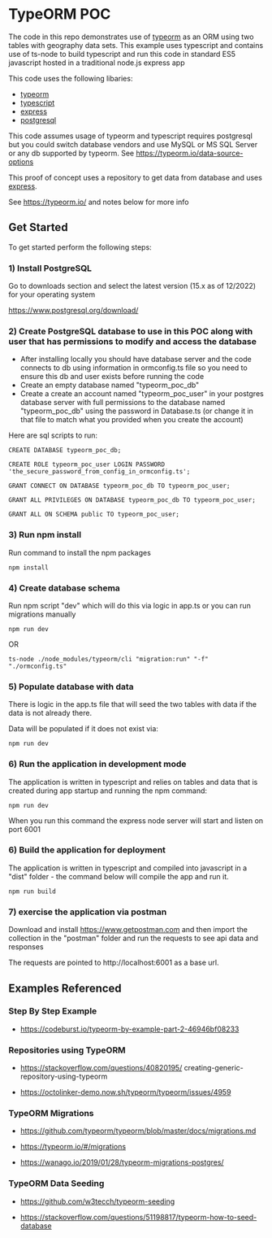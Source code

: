 # TypeORM POC

The code in this repo demonstrates use of [typeorm](https://typeorm.io/) as an ORM using two tables with geography data sets. This example uses typescript and contains use of ts-node to build typescript and run this code in standard ES5 javascript hosted in a traditional node.js express app


This code uses the following libaries:

- [typeorm](https://typeorm.io/)
- [typescript](https://www.typescriptlang.org/)
- [express](https://expressjs.com/)
- [postgresql](https://www.postgresql.org/)

This code assumes usage of typeorm and typescript requires postgresql but you could switch database vendors and use MySQL or MS SQL Server or any db supported by typeorm. See https://typeorm.io/data-source-options

This proof of concept uses a repository to get data from database and uses [express](https://expressjs.com/).

See https://typeorm.io/ and notes below for more info

## Get Started

To get started perform the following steps:

### 1) Install PostgreSQL  

Go to downloads section and select the latest version (15.x as of 12/2022) for your operating system

https://www.postgresql.org/download/

### 2) Create PostgreSQL database to use in this POC along with user that has permissions to modify and access the database

- After installing locally you should have database server and the code connects to db using information in ormconfig.ts file so you need to ensure this db and user exists before running the code
- Create an empty database named "typeorm_poc_db"
- Create a create an account named "typeorm_poc_user" in your postgres database server with full permissions to the database named "typeorm_poc_db" using the password in Database.ts (or change it in that file to match what you provided when you create the account)

Here are sql scripts to run:

```
CREATE DATABASE typeorm_poc_db;

CREATE ROLE typeorm_poc_user LOGIN PASSWORD 'the_secure_password_from_config_in_ormconfig.ts';

GRANT CONNECT ON DATABASE typeorm_poc_db TO typeorm_poc_user;
  
GRANT ALL PRIVILEGES ON DATABASE typeorm_poc_db TO typeorm_poc_user;

GRANT ALL ON SCHEMA public TO typeorm_poc_user;

```

### 3) Run npm install

Run command to install the npm packages

```npm install```

### 4) Create database schema 

Run npm script "dev" which will do this via logic in app.ts or you can run migrations manually

 ```npm run dev```

OR

 ```ts-node ./node_modules/typeorm/cli "migration:run" "-f" "./ormconfig.ts"```

### 5) Populate database with data 

There is logic in the app.ts file that will seed the two tables with data if the data is not already there.

Data will be populated if it does not exist via:

```npm run dev```

### 6) Run the application in development mode

The application is written in typescript and relies on tables and data that is created during app startup and running the npm command:

```npm run dev```

When you run this command the express node server will start and listen on port 6001

### 6) Build the application for deployment

The application is written in typescript and compiled into javascript in a "dist" folder - the command below will compile the app and run it.

```npm run build```

### 7) exercise the application via postman

Download and install https://www.getpostman.com and then import the collection in the "postman" folder and run the requests to see api data and responses

The requests are pointed to http://localhost:6001 as a base url.

## Examples Referenced

### Step By Step Example

- https://codeburst.io/typeorm-by-example-part-2-46946bf08233

### Repositories using TypeORM

- https://stackoverflow.com/questions/40820195/
creating-generic-repository-using-typeorm

- https://octolinker-demo.now.sh/typeorm/typeorm/issues/4959

### TypeORM Migrations

- https://github.com/typeorm/typeorm/blob/master/docs/migrations.md

- https://typeorm.io/#/migrations

- https://wanago.io/2019/01/28/typeorm-migrations-postgres/

### TypeORM Data Seeding

- https://github.com/w3tecch/typeorm-seeding

- https://stackoverflow.com/questions/51198817/typeorm-how-to-seed-database
